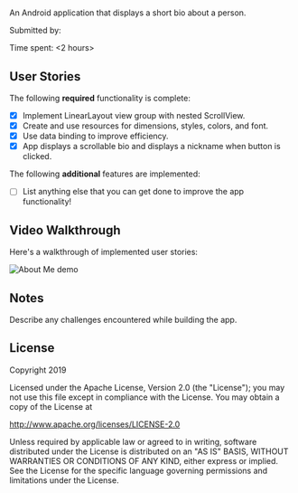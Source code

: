 # <Justice Thomas>

An Android application that displays a short bio about a person.

Submitted by: <Justice Thomas>

Time spent: <2 hours>

## User Stories

The following **required** functionality is complete:

* [x] Implement LinearLayout view group with nested ScrollView.
* [x] Create and use resources for dimensions, styles, colors, and font.
* [x] Use data binding to improve efficiency.
* [x] App displays a scrollable bio and displays a nickname when button is clicked.

The following **additional** features are implemented:

* [ ] List anything else that you can get done to improve the app functionality!

## Video Walkthrough 

Here's a walkthrough of implemented user stories:

<img src='name_of_file.gif' title='About Me animated demo' alt='About Me demo' />

## Notes

Describe any challenges encountered while building the app.

## License

Copyright 2019 <Justice Thomas>

Licensed under the Apache License, Version 2.0 (the "License");
you may not use this file except in compliance with the License.
You may obtain a copy of the License at

http://www.apache.org/licenses/LICENSE-2.0

Unless required by applicable law or agreed to in writing, software
distributed under the License is distributed on an "AS IS" BASIS,
WITHOUT WARRANTIES OR CONDITIONS OF ANY KIND, either express or implied.
See the License for the specific language governing permissions and
limitations under the License.

